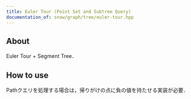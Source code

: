 ```yaml
---
title: Euler Tour (Point Set and Subtree Query)
documentation_of: snow/graph/tree/euler-tour.hpp
---
```


## About

Euler Tour + Segment Tree．

## How to use

Pathクエリを処理する場合は，帰りがけの点に負の値を持たせる実装が必要．
